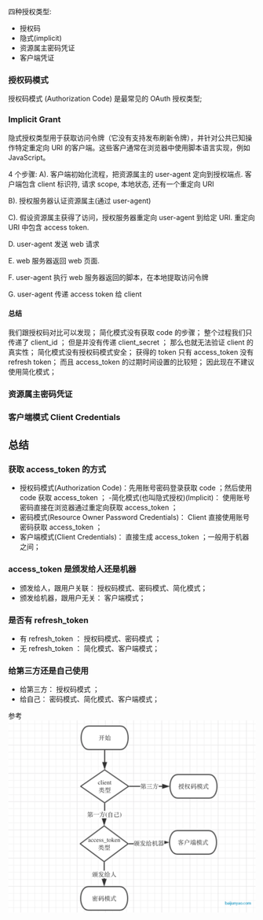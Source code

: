 四种授权类型:

- 授权码
- 隐式(implicit)
- 资源属主密码凭证
- 客户端凭证

### 授权码模式

授权码模式 (Authorization Code) 是最常见的 OAuth 授权类型;

### Implicit Grant

隐式授权类型用于获取访问令牌（它没有支持发布刷新令牌），并针对公共已知操作特定重定向 URI 的客户端。这些客户通常在浏览器中使用脚本语言实现，例如 JavaScript。

4 个步骤:
A). 客户端初始化流程，把资源属主的 user-agent 定向到授权端点.
客户端包含 client 标识符, 请求 scope, 本地状态, 还有一个重定向 URI

B). 授权服务器认证资源属主(通过 user-agent)

C). 假设资源属主获得了访问，授权服务器重定向 user-agent 到给定 URI. 重定向 URI 中包含 access token.

D. user-agent 发送 web 请求

E. web 服务器返回 web 页面.

F. user-agent 执行 web 服务器返回的脚本，在本地提取访问令牌

G. user-agent 传递 access token 给 client

#### 总结

我们跟授权码对比可以发现；
简化模式没有获取 code 的步骤；
整个过程我们只传递了 client_id ；
但是并没有传递 client_secret ；
那么也就无法验证 client 的真实性；
简化模式没有授权码模式安全；
获得的 token 只有 access_token 没有 refresh token；
而且 access_token 的过期时间设置的比较短；
因此现在不建议使用简化模式；

### 资源属主密码凭证

### 客户端模式 Client Credentials

## 总结

### 获取 access_token 的方式

- 授权码模式(Authorization Code)：先用账号密码登录获取 code ；然后使用 code 获取 access_token ； -简化模式(也叫隐式授权)(Implicit)： 使用账号密码直接在浏览器通过重定向获取 access_token ；
- 密码模式(Resource Owner Password Credentials)： Client 直接使用账号密码获取 access_token ；
- 客户端模式(Client Credentials)： 直接生成 access_token ；一般用于机器之间；

### access_token 是颁发给人还是机器

- 颁发给人，跟用户关联： 授权码模式、密码模式、简化模式；
- 颁发给机器，跟用户无关： 客户端模式；

### 是否有 refresh_token

- 有 refresh_token ： 授权码模式、密码模式 ；
- 无 refresh_token ： 简化模式、客户端模式；

### 给第三方还是自己使用

- 给第三方： 授权码模式 ；
- 给自己： 密码模式、简化模式、客户端模式；

参考
![oauth-grant-types](./assets/oauth-grant-types.png)
